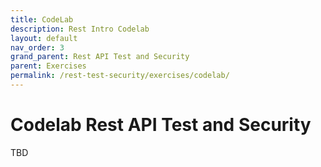 ```yaml
---
title: CodeLab
description: Rest Intro Codelab
layout: default
nav_order: 3
grand_parent: Rest API Test and Security
parent: Exercises
permalink: /rest-test-security/exercises/codelab/
---
```


# Codelab Rest API Test and Security

TBD

